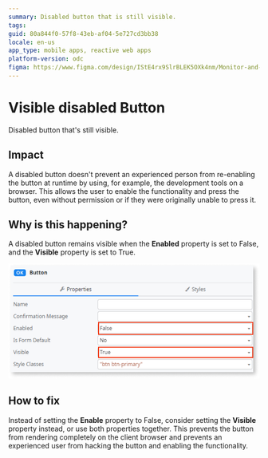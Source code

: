 ```yaml
---
summary: Disabled button that is still visible. 
tags: 
guid: 80a844f0-57f8-43eb-af04-5e727cd3bb38
locale: en-us
app_type: mobile apps, reactive web apps
platform-version: odc
figma: https://www.figma.com/design/IStE4rx9SlrBLEK5OXk4nm/Monitor-and-troubleshoot-apps?node-id=3616-10&node-type=CANVAS&t=E0BY5XjNnogt1jmq-0
---
```


# Visible disabled Button

Disabled button that's still visible.

## Impact

A disabled button doesn't prevent an experienced person from re-enabling the button at runtime by using, for example, the development tools on a browser. This allows the user to enable the functionality and press the button, even without permission or if they were originally unable to press it.

## Why is this happening?

A disabled button remains visible when the **Enabled** property is set to False, and the **Visible** property is set to True. 

![Button properties configuration showing Enabled set to False and Visible set to True.](./images/odcs-enable-visible.png "Button Properties Configuration")

## How to fix

Instead of setting the **Enable** property to False, consider setting the **Visible** property instead, or use both properties together. This prevents the button from rendering completely on the client browser and prevents an experienced user from hacking the button and enabling the functionality.
